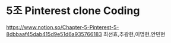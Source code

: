# 5조 Pinterest clone Coding
https://www.notion.so/Chapter-5-Pinterest-5-8dbbaaf45dab415d9e51d6a935766183
최선효,추광현,이명현,안민현
